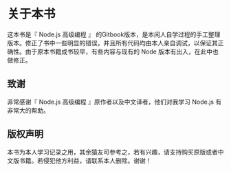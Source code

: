 # 关于本书

这本书是『 Node.js 高级编程 』 的Gitbook版本，是本闲人自学过程的手工整理版本。修正了书中一些明显的错误，并且所有代码均由本人亲自调试，以保证其正确性。由于原本书籍成书较早，有些内容与现有的 Node 版本有出入，在此中也做修正。

## 致谢

非常感谢『 Node.js 高级编程 』原作者以及中文译者，他们对我学习 Node.js 有非常大的帮助。

## 版权声明

本书为本人学习记录之用，其余猿友可参考之，若有兴趣，请支持购买原版或者中文版书籍。若侵犯他方利益，请联系本人删除。谢谢！



